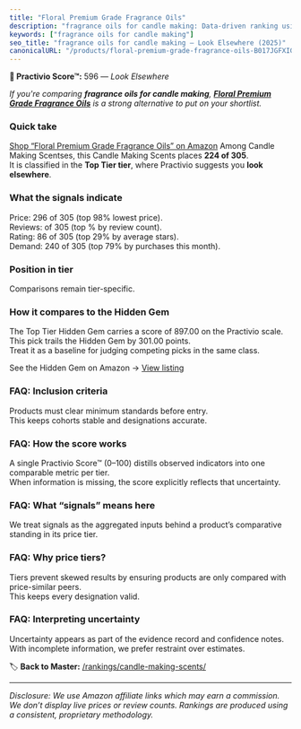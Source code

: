 ```yaml
---
title: "Floral Premium Grade Fragrance Oils"
description: "fragrance oils for candle making: Data-driven ranking using the Practivio Score™. Positioned by quality, value, demand, findability, momentum."
keywords: ["fragrance oils for candle making"]
seo_title: "fragrance oils for candle making — Look Elsewhere (2025)"
canonicalURL: "/products/floral-premium-grade-fragrance-oils-B017JGFXIG/"
---
```


**🚫 Practivio Score™:** 596 — _Look Elsewhere_


*If you're comparing **fragrance oils for candle making**, **[Floral Premium Grade Fragrance Oils](https://www.amazon.com/dp/B017JGFXIG?tag=practivio-20)** is a strong alternative to put on your shortlist.*
### Quick take
[Shop “Floral Premium Grade Fragrance Oils” on Amazon](https://www.amazon.com/dp/B017JGFXIG?tag=practivio-20)
Among Candle Making Scentses, this Candle Making Scents places **224 of 305**.  
It is classified in the **Top Tier tier**, where Practivio suggests you **look elsewhere**.

### What the signals indicate
Price: 296 of 305 (top 98% lowest price).  
Reviews:  of 305 (top % by review count).  
Rating: 86 of 305 (top 29% by average stars).  
Demand: 240 of 305 (top 79% by purchases this month).

### Position in tier
Comparisons remain tier-specific.

### How it compares to the Hidden Gem
The Top Tier Hidden Gem carries a score of 897.00 on the Practivio scale.  
This pick trails the Hidden Gem by 301.00 points.  
Treat it as a baseline for judging competing picks in the same class.  

See the Hidden Gem on Amazon → [View listing](https://www.amazon.com/dp/B07WRDQ373?tag=practivio-20)

### FAQ: Inclusion criteria
Products must clear minimum standards before entry.  
This keeps cohorts stable and designations accurate.

### FAQ: How the score works
A single Practivio Score™ (0–100) distills observed indicators into one comparable metric per tier.  
When information is missing, the score explicitly reflects that uncertainty.

### FAQ: What “signals” means here
We treat signals as the aggregated inputs behind a product’s comparative standing in its price tier.

### FAQ: Why price tiers?
Tiers prevent skewed results by ensuring products are only compared with price-similar peers.  
This keeps every designation valid.

### FAQ: Interpreting uncertainty
Uncertainty appears as part of the evidence record and confidence notes.  
With incomplete information, we prefer restraint over estimates.


🏷️ **Back to Master:** [/rankings/candle-making-scents/](/rankings/candle-making-scents/)

---
_Disclosure: We use Amazon affiliate links which may earn a commission. We don’t display live prices or review counts. Rankings are produced using a consistent, proprietary methodology._
